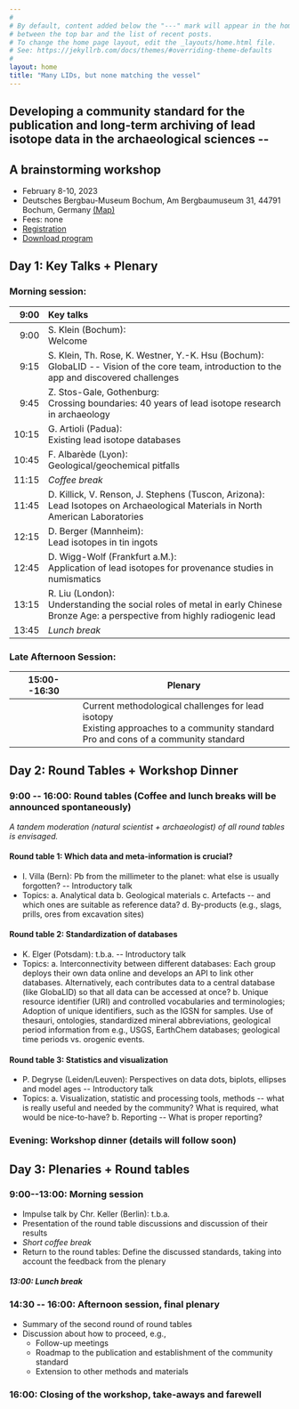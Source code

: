 ```yaml
---
#
# By default, content added below the "---" mark will appear in the home page
# between the top bar and the list of recent posts.
# To change the home page layout, edit the _layouts/home.html file.
# See: https://jekyllrb.com/docs/themes/#overriding-theme-defaults
#
layout: home
title: "Many LIDs, but none matching the vessel"
---
```


## Developing a community standard for the publication and long-term archiving of lead isotope data in the archaeological sciences -- 
## A brainstorming workshop

* February 8-10, 2023
* Deutsches Bergbau-Museum Bochum, Am Bergbaumuseum 31, 44791 Bochum, Germany [(Map)](https://goo.gl/maps/f6aSnYBZnzhVebAc9)
* Fees: none
* [Registration](https://terminplaner.dfn.de/DWabVr7CAhFxjY2N)
* [Download program](assets/workshop_globalid-1.pdf)

## Day 1: Key Talks + Plenary
### Morning session: 

|9:00|Key talks|
|-----:|:-------------------------------|
|9:00|S. Klein (Bochum):<br />Welcome|
|9:15|S. Klein, Th. Rose, K. Westner, Y.-K. Hsu (Bochum):<br />GlobaLID -- Vision of the core team, introduction to the app and discovered challenges|
|9:45|Z. Stos-Gale, Gothenburg:<br />Crossing boundaries: 40 years of lead isotope research in archaeology|
|10:15|G. Artioli (Padua):<br />Existing lead isotope databases|
|10:45|F. Albarède (Lyon):<br />Geological/geochemical pitfalls|
|11:15|*Coffee break*|
|11:45|D. Killick, V. Renson, J. Stephens (Tuscon, Arizona):<br />Lead Isotopes on Archaeological Materials in North American Laboratories|
|12:15|D. Berger (Mannheim):<br />Lead isotopes in tin ingots |
|12:45|D. Wigg-Wolf (Frankfurt a.M.):<br />Application of lead isotopes for provenance studies in numismatics|
|13:15|R. Liu (London):<br />Understanding the social roles of metal in early Chinese Bronze Age: a perspective from highly radiogenic lead|
|13:45|*Lunch break*|

### Late Afternoon Session: 

|15:00--16:30|Plenary|
|-----|-----------------------|
||Current methodological challenges for lead isotopy<br />Existing approaches to a community standard<br />Pro and cons of a community standard|

## Day 2: Round Tables + Workshop Dinner
### 9:00 -- 16:00: Round tables (Coffee and lunch breaks will be announced spontaneously)

*A tandem moderation (natural scientist + archaeologist) of all round tables is envisaged.* 

#### Round table 1: Which data and meta-information is crucial?

* I. Villa (Bern): Pb from the millimeter to the planet: what else is usually forgotten? -- Introductory talk
* Topics: 
  a. Analytical data
  b. Geological materials
  c. Artefacts -- and which ones are suitable as reference data? 
  d. By-products (e.g., slags, prills, ores from excavation sites)
  
#### Round table 2: Standardization of databases 

* K. Elger (Potsdam): t.b.a. -- Introductory talk
* Topics: 
  a. Interconnectivity between different databases: Each group deploys their own data online and develops an API to link other databases. Alternatively, each contributes data to a central database (like GlobaLID) so that all data can be accessed at once? 
  b. Unique resource identifier (URI) and controlled vocabularies and terminologies; Adoption of unique identifiers, such as the IGSN for samples. Use of thesauri, ontologies, standardized mineral abbreviations, geological period information from e.g., USGS, EarthChem databases; geological time periods vs. orogenic events.
  
#### Round table 3: Statistics and visualization  

* P. Degryse (Leiden/Leuven): Perspectives on data dots, biplots, ellipses and model ages -- Introductory talk
* Topics: 
  a. Visualization, statistic and processing tools, methods -- what is really useful and needed by the community? What is required, what would be nice-to-have? 
  b. Reporting -- What is proper reporting?
  
### Evening: Workshop dinner (details will follow soon)

## Day 3: Plenaries + Round tables

### 9:00--13:00: Morning session

* Impulse talk by Chr. Keller (Berlin): t.b.a.
* Presentation of the round table discussions and discussion of their results
* *Short coffee break*
* Return to the round tables: Define the discussed standards, taking into account the feedback from the plenary

#### *13:00: Lunch break*

### 14:30 -- 16:00: Afternoon session, final plenary

* Summary of the second round of round tables
* Discussion about how to proceed, e.g., 
  - Follow-up meetings
  - Roadmap to the publication and establishment of the community standard
  - Extension to other methods and materials
  
### 16:00: Closing of the workshop, take-aways and farewell

